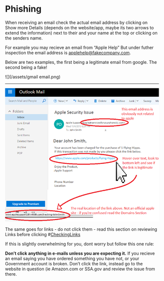 # Phishing

When receiving an email check the actual email address by clicking on Show more Details \(depends on the website/app, maybe its two arrows to extend the information\) next to their and your name at the top or clicking on the senders name.

For example you may recieve an email from “Apple Help” But under futher inspection the email address is applehelp@fakecompany.com.

Below are two examples, the first being a legitimate email from google. The second being a fake!

![](/assets/gmail email.png)

---

![](/assets/hotmail.png)

The same goes for links - do not click them - read this section on reviewing Links before clicking \#[CheckingLinks](/checking-links.md)

If this is slightly overwhelming for you, dont worry but follow this one rule:

**Don’t click anything in e-mails unless you are expecting it.** If you recieve an email saying you have ordered something you have not, or your Government account is broken. Don’t click the link, instead go to the website in question \(ie Amazon.com or SSA.gov and review the issue from there.

